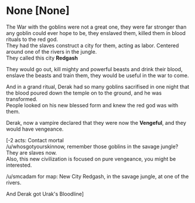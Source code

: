 # None [None]

The War with the goblins were not a great one, they were far stronger than any goblin could ever hope to be, they enslaved them, killed them in blood rituals to the red god.  
They had the slaves construct a city for them, acting as labor. Centered around one of the rivers in the jungle.  
They called this city **Redgash**

They would go out, kill mighty and powerful beasts and drink their blood, enslave the beasts and train them, they would be useful in the war to come.

And in a grand ritual, Derak had so many goblins sacrifised in one night that the blood poured down the temple on to the ground, and he was transformed.  
People looked on his new blessed form and knew the red god was with them.

Derak, now a vampire declared that they were now the **Vengeful**, and they would have vengeance.

[-2 acts: Contact mortal  
/u/whosgotyourskinnow, remember those goblins in the savage jungle?  
They are slaves now.  
Also, this new civilization is focused on pure vengeance, you might be interested.

/u/smcadam for map: New City Redgash, in the savage jungle, at one of the rivers.

And Derak got Urak's Bloodline]
